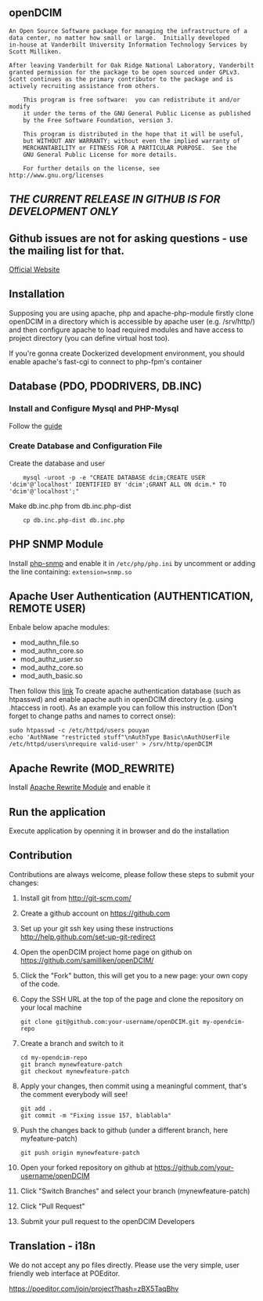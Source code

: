 openDCIM
-----------


	An Open Source Software package for managing the infrastructure of a 
	data center, no matter how small or large.  Initially developed 
	in-house at Vanderbilt University Information Technology Services by 
	Scott Milliken.  

	After leaving Vanderbilt for Oak Ridge National Laboratory, Vanderbilt 
	granted permission for the package to be open sourced under GPLv3.  
	Scott continues as the primary contributor to the package and is 
	actively recruiting assistance from others.

        This program is free software:  you can redistribute it and/or modify
        it under the terms of the GNU General Public License as published
        by the Free Software Foundation, version 3.

        This program is distributed in the hope that it will be useful,
        but WITHOUT ANY WARRANTY; without even the implied warranty of
        MERCHANTABILITY or FITNESS FOR A PARTICULAR PURPOSE.  See the
        GNU General Public License for more details.

        For further details on the license, see http://www.gnu.org/licenses


*THE CURRENT RELEASE IN GITHUB IS FOR DEVELOPMENT ONLY*
-------------------------------------------------------

## Github issues are not for asking questions - use the mailing list for that.
[Official Website](http://www.opendcim.org/participation.html)

Installation
------------
Supposing you are using apache, php and apache-php-module firstly clone openDCIM in a directory which is accessible by apache user (e.g. /srv/http/) and then configure apache to load required modules and have access to project directory (you can define virtual host too).

If you're gonna create Dockerized development environment, you should enable apache's fast-cgi to connect to php-fpm's container

## Database (PDO, PDODRIVERS, DB.INC)

### Install and Configure Mysql and PHP-Mysql
Follow the [guide](http://php.net/manual/en/book.mysql.php)

### Create Database and Configuration File
Create the database and user
```shell
	mysql -uroot -p -e "CREATE DATABASE dcim;CREATE USER 'dcim'@'localhost' IDENTIFIED BY 'dcim';GRANT ALL ON dcim.* TO 'dcim'@'localhost';"
```

Make db.inc.php from db.inc.php-dist
```shell
	cp db.inc.php-dist db.inc.php
```

## PHP SNMP Module
Install [php-snmp](http://php.net/manual/en/book.snmp.php) and enable it in `/etc/php/php.ini` by uncomment or adding the line containing: `extension=snmp.so`

## Apache User Authentication (AUTHENTICATION, REMOTE USER)
Enbale below apache modules:
* mod_authn_file.so
* mod_authn_core.so
* mod_authz_user.so
* mod_authz_core.so
* mod_auth_basic.so

Then follow this [link](http://www.apacheweek.com/features/userauth) To create apache authentication database (such as htpasswd) and enable apache auth in openDCIM directory (e.g. using .htaccess in root). As an example you can follow this instruction (Don't forget to change paths and names to correct onse):
```shell
sudo htpasswd -c /etc/httpd/users pouyan
echo 'AuthName "restricted stuff"\nAuthType Basic\nAuthUserFile /etc/httpd/users\nrequire valid-user' > /srv/http/openDCIM
```

## Apache Rewrite (MOD_REWRITE)
Install [Apache Rewrite Module](http://httpd.apache.org/docs/current/mod/mod_rewrite.html) and enable it

## Run the application
Execute application by openning it in browser and do the installation

Contribution
---
Contributions are always welcome, please follow these steps to submit your changes:

1. Install git from http://git-scm.com/
2. Create a github account on https://github.com
3. Set up your git ssh key using these instructions http://help.github.com/set-up-git-redirect
4. Open the openDCIM project home page on github on https://github.com/samilliken/openDCIM/
5. Click the "Fork" button, this will get you to a new page: your own copy of the code.
6. Copy the SSH URL at the top of the page and clone the repository on your local machine

    ```shell
    git clone git@github.com:your-username/openDCIM.git my-opendcim-repo
    ```

7. Create a branch and switch to it

    ```shell
    cd my-opendcim-repo
    git branch mynewfeature-patch
    git checkout mynewfeature-patch
    ```

8. Apply your changes, then commit using a meaningful comment, that's the comment everybody will see!

    ```shell
    git add .
    git commit -m "Fixing issue 157, blablabla"
    ```

9. Push the changes back to github (under a different branch, here myfeature-patch)

    ```shell
    git push origin mynewfeature-patch
    ```

10. Open your forked repository on github at https://github.com/your-username/openDCIM
11. Click "Switch Branches" and select your branch (mynewfeature-patch)
12. Click "Pull Request"
13. Submit your pull request to the openDCIM Developers

Translation - i18n
---
We do not accept any po files directly.  Please use the very simple, user friendly web interface at POEditor.

https://poeditor.com/join/project?hash=zBX5TaqBhv

